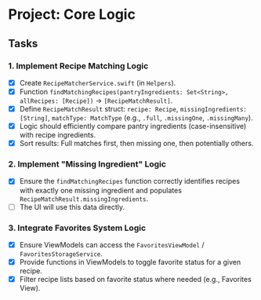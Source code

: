 # Project: Core Logic

## Tasks

### 1. Implement Recipe Matching Logic
- [x] Create `RecipeMatcherService.swift` (in `Helpers`).
- [x] Function `findMatchingRecipes(pantryIngredients: Set<String>, allRecipes: [Recipe])` -> `[RecipeMatchResult]`.
- [x] Define `RecipeMatchResult` struct: `recipe: Recipe`, `missingIngredients: [String]`, `matchType: MatchType` (e.g., `.full`, `.missingOne`, `.missingMany`).
- [x] Logic should efficiently compare pantry ingredients (case-insensitive) with recipe ingredients.
- [x] Sort results: Full matches first, then missing one, then potentially others.

### 2. Implement "Missing Ingredient" Logic
- [x] Ensure the `findMatchingRecipes` function correctly identifies recipes with exactly one missing ingredient and populates `RecipeMatchResult.missingIngredients`.
- [ ] The UI will use this data directly.

### 3. Integrate Favorites System Logic
- [x] Ensure ViewModels can access the `FavoritesViewModel` / `FavoritesStorageService`.
- [x] Provide functions in ViewModels to toggle favorite status for a given recipe.
- [x] Filter recipe lists based on favorite status where needed (e.g., Favorites View). 